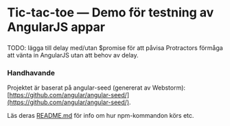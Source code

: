 # Tic-tac-toe — Demo för testning av AngularJS appar

###

TODO: lägga till delay med/utan $promise för att påvisa Protractors förmåga att vänta in AngularJS utan att behov av delay.





### Handhavande

Projektet är baserat på angular-seed (genererat av Webstorm):
[https://github.com/angular/angular-seed/](https://github.com/angular/angular-seed/).

Läs deras [README.md](https://github.com/angular/angular-seed/README.md) för info om hur npm-kommandon körs etc.
